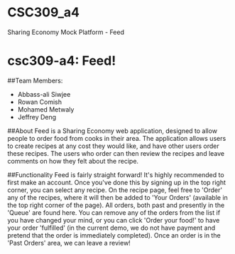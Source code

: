 # CSC309_a4
Sharing Economy Mock Platform - Feed 
# csc309-a4: Feed!
##Team Members:
- Abbass-ali Siwjee
- Rowan Comish
- Mohamed Metwaly
- Jeffrey Deng

##About
Feed is a Sharing Economy web application, designed to allow people to order food from cooks in their area. The application allows users
to create recipes at any cost they would like, and have other users order these recipes. The users who order can then review the recipes 
and leave comments on how they felt about the recipe. 

##Functionality
Feed is fairly straight forward! It's highly recommended to first make an account. Once you've done this by signing up in the top right 
corner, you can select any recipe. On the recipe page, feel free to 'Order' any of the recipes, where it will then be added to 'Your Orders' 
(available in the top right corner of the page). All orders, both past and presently in the 'Queue' are found here. You can remove any of
the orders from the list if you have changed your mind, or you can click 'Order your food!' to have your order 'fulfilled' (in the current
demo, we do not have payment and pretend that the order is immediately completed). Once an order is in the 'Past Orders' area, we can leave
a review!
